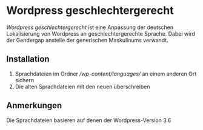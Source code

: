 # Wordpress geschlechtergerecht

*Wordpress geschlechtergerecht* ist eine Anpassung der deutschen Lokalisierung von Wordpress an geschlechtergerechte Sprache. Dabei wird der Gendergap anstelle der generischen Maskulinums verwandt.

## Installation

1. Sprachdateien im Ordner */wp-content/languages/* an einem anderen Ort sichern
2. Die alten Sprachdateien mit den neuen überschreiben

## Anmerkungen
Die Sprachdateien basieren auf denen der Wordpress-Version 3.6
